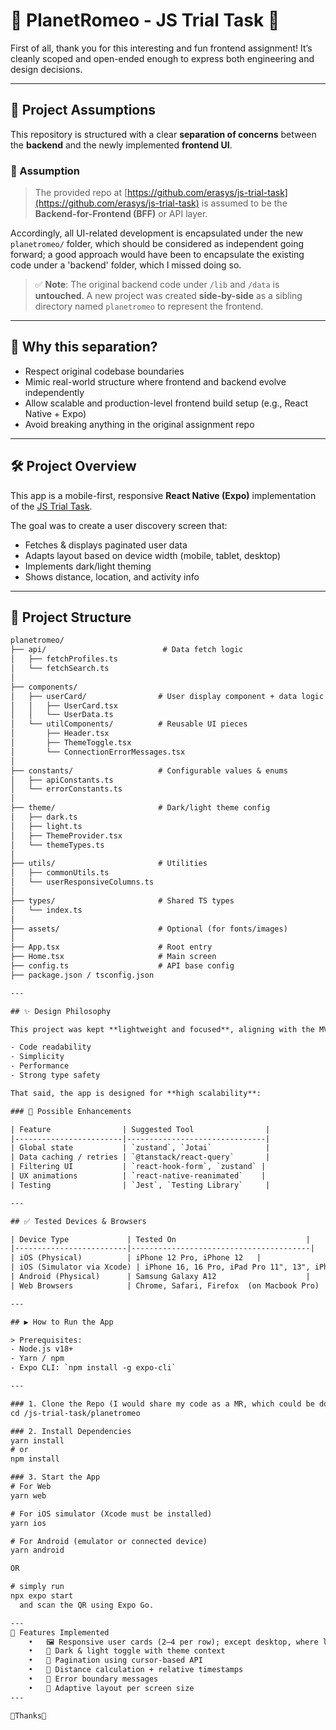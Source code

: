 # 🌈 PlanetRomeo - JS Trial Task 📱

First of all, thank you for this interesting and fun frontend assignment! It’s cleanly scoped and open-ended enough to express both engineering and design decisions.

---

## 📂 Project Assumptions

This repository is structured with a clear **separation of concerns** between the **backend** and the newly implemented **frontend UI**.

### 🔁 Assumption
> The provided repo at [https://github.com/erasys/js-trial-task](https://github.com/erasys/js-trial-task) is assumed to be the **Backend-for-Frontend (BFF)** or API layer.

Accordingly, all UI-related development is encapsulated under the new `planetromeo/` folder, which should be considered as independent going forward; a good approach would have been to encapsulate the existing code under a 'backend' folder, which I missed doing so.

> ✅ **Note**: The original backend code under `/lib` and `/data` is **untouched**. A new project was created **side-by-side** as a sibling directory named `planetromeo` to represent the frontend.

---

## 🌱 Why this separation?

- Respect original codebase boundaries
- Mimic real-world structure where frontend and backend evolve independently
- Allow scalable and production-level frontend build setup (e.g., React Native + Expo)
- Avoid breaking anything in the original assignment repo

---

## 🛠 Project Overview

This app is a mobile-first, responsive **React Native (Expo)** implementation of the [JS Trial Task](https://github.com/erasys/js-trial-task).

The goal was to create a user discovery screen that:

- Fetches & displays paginated user data
- Adapts layout based on device width (mobile, tablet, desktop)
- Implements dark/light theming
- Shows distance, location, and activity info

---

## 🧱 Project Structure

```txt
planetromeo/
├── api/                          # Data fetch logic
│   ├── fetchProfiles.ts
│   └── fetchSearch.ts
│
├── components/
│   ├── userCard/                # User display component + data logic
│   │   ├── UserCard.tsx
│   │   └── UserData.ts
│   └── utilComponents/          # Reusable UI pieces
│       ├── Header.tsx
│       ├── ThemeToggle.tsx
│       └── ConnectionErrorMessages.tsx
│
├── constants/                   # Configurable values & enums
│   ├── apiConstants.ts
│   └── errorConstants.ts
│
├── theme/                       # Dark/light theme config
│   ├── dark.ts
│   ├── light.ts
│   ├── ThemeProvider.tsx
│   └── themeTypes.ts
│
├── utils/                       # Utilities
│   ├── commonUtils.ts
│   └── userResponsiveColumns.ts
│
├── types/                       # Shared TS types
│   └── index.ts
│
├── assets/                      # Optional (for fonts/images)
│
├── App.tsx                      # Root entry
├── Home.tsx                     # Main screen
├── config.ts                    # API base config
├── package.json / tsconfig.json

---

## ✨ Design Philosophy

This project was kept **lightweight and focused**, aligning with the MVP scope. It intentionally avoids external state libraries like `zustand` or `react-query` to prioritize:

- Code readability
- Simplicity
- Performance
- Strong type safety

That said, the app is designed for **high scalability**:

### 🔮 Possible Enhancements

| Feature                | Suggested Tool                |
|------------------------|-------------------------------|
| Global state           | `zustand`, `Jotai`            |
| Data caching / retries | `@tanstack/react-query`       |
| Filtering UI           | `react-hook-form`, `zustand` |
| UX animations          | `react-native-reanimated`    |
| Testing                | `Jest`, `Testing Library`     |

---

## ✅ Tested Devices & Browsers

| Device Type             | Tested On                             |
|-------------------------|----------------------------------------|
| iOS (Physical)          | iPhone 12 Pro, iPhone 12   |
| iOS (Simulator via Xcode) | iPhone 16, 16 Pro, iPad Pro 11", 13", iPhone 15 Pro, iPhone15 |
| Android (Physical)      | Samsung Galaxy A12                    |
| Web Browsers            | Chrome, Safari, Firefox  (on Macbook Pro)             |

---

## ▶️ How to Run the App

> Prerequisites:
- Node.js v18+
- Yarn / npm
- Expo CLI: `npm install -g expo-cli`

---

### 1. Clone the Repo (I would share my code as a MR, which could be downloaded, probably, or cloned)
cd /js-trial-task/planetromeo

### 2. Install Dependencies
yarn install
# or
npm install

### 3. Start the App
# For Web
yarn web

# For iOS simulator (Xcode must be installed)
yarn ios

# For Android (emulator or connected device)
yarn android

OR

# simply run
npx expo start
  and scan the QR using Expo Go.

---
📸 Features Implemented
	•	🖼 Responsive user cards (2–4 per row); except desktop, where leverage of wide screen allows multiple cards in single row
	•	🔦 Dark & light toggle with theme context
	•	🔁 Pagination using cursor-based API
	•	📏 Distance calculation + relative timestamps
	•	🎯 Error boundary messages
	•	💅 Adaptive layout per screen size
---

🌈Thanks🌈
